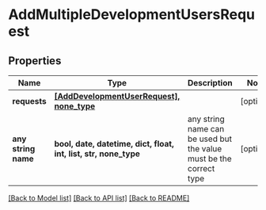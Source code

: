 # AddMultipleDevelopmentUsersRequest


## Properties
Name | Type | Description | Notes
------------ | ------------- | ------------- | -------------
**requests** | [**[AddDevelopmentUserRequest], none_type**](AddDevelopmentUserRequest.md) |  | [optional] 
**any string name** | **bool, date, datetime, dict, float, int, list, str, none_type** | any string name can be used but the value must be the correct type | [optional]

[[Back to Model list]](../README.md#documentation-for-models) [[Back to API list]](../README.md#documentation-for-api-endpoints) [[Back to README]](../README.md)



